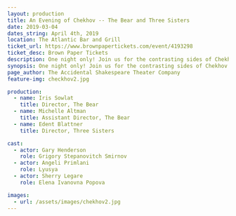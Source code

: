 ```yaml
---
layout: production
title: An Evening of Chekhov -- The Bear and Three Sisters
date: 2019-03-04
dates_string: April 4th, 2019
location: The Atlantic Bar and Grill
ticket_url: https://www.brownpapertickets.com/event/4193298
ticket_desc: Brown Paper Tickets
description: One night only! Join us for the contrasting sides of Chekhov — tragic and comic. We'll begin with a scene from Chekhov's play "Three Sisters," and follow that up with a performance of Chekhov's rarely produced one-act play, “The Bear.” A break between the performances will provide a brief intermission. 
synopsis: One night only! Join us for the contrasting sides of Chekhov — tragic and comic. We'll begin with a scene from Chekhov's play "Three Sisters," and follow that up with a performance of Chekhov's rarely produced one-act play, “The Bear.” A break between the performances will provide a brief intermission. 
page_author: The Accidental Shakespeare Theater Company
feature-img: checkhov2.jpg 

production:
  - name: Iris Sowlat
    title: Director, The Bear
  - name: Michelle Altman
    title: Assistant Director, The Bear
  - name: Edent Blattner
    title: Director, Three Sisters

cast:
  - actor: Gary Henderson
    role: Grigory Stepanovitch Smirnov
  - actor: Angeli Primlani
    role: Lyusya 
  - actor: Sherry Legare
    role: Elena Ivanovna Popova

images:
  - url: /assets/images/chekhov2.jpg
---
```


